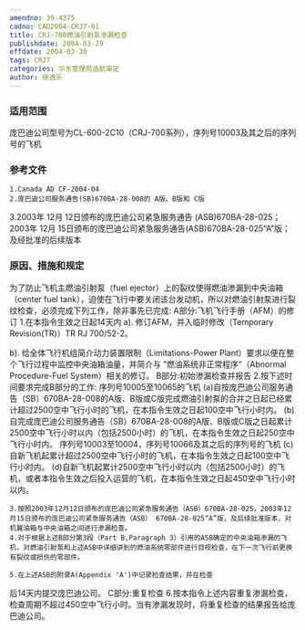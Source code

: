 ```yaml
---
amendno: 39-4375
cadno: CAD2004-CRJ7-01
title: CRJ-700燃油引射泵渗漏检查
publishdate: 2004-03-29
effdate: 2004-03-30
tags: CRJ7
categories: 华东管理局适航审定
author: 徐逸乐
---
```


### 适用范围 
庞巴迪公司型号为CL-600-2C10（CRJ-700系列），序列号10003及其之后的序列号的飞机

### 参考文件
    1.Canada AD CF-2004-04   
    2.庞巴迪公司服务通告(SB)670BA-28-008的 A版、B版和 C版
 3.2003年 12月 12日颁布的庞巴迪公司紧急服务通告 (ASB)670BA-28-025；2003年 12月 15日颁布的庞巴迪公司紧急服务通告(ASB)670BA-28-025“A”版；及经批准的后续版本

### 原因、措施和规定 
为了防止飞机主燃油引射泵（fuel ejector）上的裂纹使得燃油渗漏到中央油箱（center fuel tank），迫使在飞行中要关闭该台发动机，所以对燃油引射泵进行裂纹检查，必须完成下列工作，除非事先已完成: 
A部分:飞机飞行手册（AFM）的修订 
    1.在本指令生效之日起14天内 
      a). 修订AFM，并入临时修改（Temporary Revision(TR)）TR RJ 700/52-2。 
  
b). 给全体飞行机组简介动力装置限制（Limitations-Power Plant）要求以便在整个飞行过程中监控中央油箱油量，并简介与 “燃油系统非正常程序”（Abnormal Procedure-Fuel System）相关的修订。
 B部分:初始渗漏检查并报告 
    2.按下述时间要求完成B部分的工作:     序列号10005至10065的飞机 
     (a)自按庞巴迪公司服务通告（SB）670BA-28-008的A版、B版或C版完成燃油引射泵的合并之日起已经累计超过2500空中飞行小时的飞机，在本指令生效之日起100空中飞行小时内。 
(b)自完成庞巴迪公司服务通告（SB）670BA-28-008的A版、B版或C版之日起累计2500空中飞行小时以内（包括2500小时）的飞机，在本指令生效之日起250空中飞行小时内。 
    序列号10003至10004，序列号10066及其之后的序列号的飞机 
     (c)自新飞机起累计超过2500空中飞行小时的飞机，在本指令生效之日起100空中飞行小时内。 
     (d)自新飞机起累计2500空中飞行小时以内（包括2500小时）的飞机，或者本指令生效之后投入运营的飞机，在本指令生效之日起450空中飞行小时以内。 

    3.按照2003年12月12日颁布的庞巴迪公司紧急服务通告（ASB）670BA-28-025，2003年12月15日颁布的庞巴迪公司紧急服务通告（ASB） 670BA-28-025“A”版，及后续批准版本，对机翼油箱与中央油箱之间进行渗漏检查。 
    4.对于根据上述B部分第3段（Part B,Paragraph 3）引用的ASB确定的中央油箱渗漏的飞机，对燃油引射泵和上述ASB中详细讲到的燃油系统零部件进行目视检查，在下一次飞行前更换有裂纹或损伤的零部件。 

    5.在上述ASB的附录A(Appendix 'A')中记录检查结果，并在检查
后14天内提交庞巴迪公司。 C部分:重复检查 
    6.按本指令上述内容重复渗漏检查，检查周期不超过450空中飞行小时。当有渗漏发现时，将重复检查的结果报告给庞巴迪公司。

